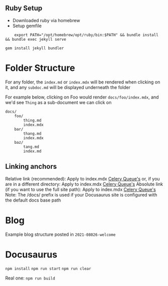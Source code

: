 ## Ruby Setup
- Downloaded ruby via homebrew
- Setup gemfile
```
    export PATH="/opt/homebrew/opt/ruby/bin:$PATH" && bundle install && bundle exec jekyll serve
```

`gem install jekyll bundler`

# Folder Structure
For any folder, the `index.md` or `index.mdx` will be rendered when clicking on it, and any `subdoc.md` will be displayed underneath the folder

For example below, clicking on Foo would render `docs/foo/index.mdx`, and we'd see `Thing` as a sub-document we can click on
```
docs/
    foo/
        thing.md
        index.mdx
    bar/
        thang.md
        index.mdx
    baz/
        tang.md
        index.md
```

## Linking anchors
Relative link (recommended):
Apply to index.mdx
[Celery Queue's](/docs/technical%20writing/architecture_components/messaging/Queue/#celery-queues)
or, if you are in a different directory:
Apply to index.mdx
[Celery Queue's](/docs/technical%20writing/architecture_components/messaging/Queue/#celery-queues)
Absolute link (if you want to use the full site path):
Apply to index.mdx
[Celery Queue's](/docs/technical%20writing/architecture_components/messaging/Queue/#celery-queues)
Note: The /docs/ prefix is used if your Docusaurus site is configured with the default docs base path

# Blog
Example blog structure posted in `2021-08026-welcome`

# Docusaurus
`npm install`
`npm run start`
`npm run clear`

Real one: `npm run build`